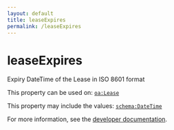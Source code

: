 ```yaml
---
layout: default
title: leaseExpires
permalink: /leaseExpires
---
```


# leaseExpires
Expiry DateTime of the Lease in ISO 8601 format

This property can be used on: [`oa:Lease`](https://openactive.io/Lease)

This property may include the values: [`schema:DateTime`](https://schema.org/DateTime)

For more information, see the [developer documentation](https://developer.openactive.io/data-model/types/).